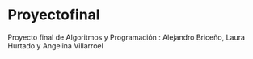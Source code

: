 # Proyectofinal
Proyecto final de Algoritmos y Programación : Alejandro Briceño, Laura Hurtado y Angelina Villarroel
